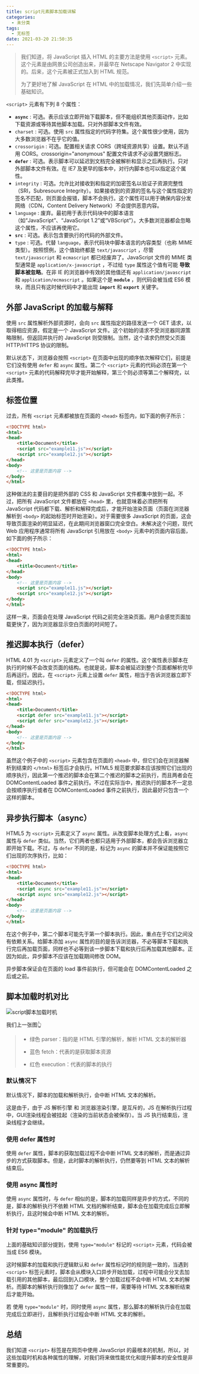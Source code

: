 ```yaml
---
title: script元素脚本加载详解
categories:
  - 未分类
tags:
  - 无标签
date: 2021-03-20 21:50:35
---
```


<script setup lang="ts">
import PostHeader from '../../_components/PostHeader.vue'
</script>

<PostHeader :postId='2600227503' />

> 我们知道，将 JavaScript 插入 HTML 的主要方法是使用 `<script>` 元素。这个元素是由网景公司创造出来，并最早在 Netscape Navigator 2 中实现的。后来，这个元素被正式加入到 HTML 规范。
>
> 为了更好地了解 JavaScript 在 HTML 中的加载情况，我们先简单介绍一些基础知识。

`<script>` 元素有下列 8 个属性：

- **`async`** : 可选。表示应该立即开始下载脚本，但不能组织其他页面动作，比如下载资源或等待其他脚本加载。只对外部脚本文件有效。
- `charset` : 可选。使用 `src` 属性指定的代码字符集。这个属性很少使用，因为大多数浏览器不在乎它的值。
- `crossorigin` : 可选。配置相关请求 CORS（跨域资源共享）设置。默认不适用 CORS。crossorigin="anonymous" 配置文件请求不必设置凭据标志。
- **`defer`** : 可选。表示脚本可以延迟到文档完全被解析和显示之后再执行。只对外部脚本文件有效。在 IE7 及更早的版本中，对行内脚本也可以指定这个属性。
- `integrity` : 可选。允许比对接收到和指定的加密签名以验证子资源完整性（SRI，Subresource Integrity）。如果接收到的资源的签名与这个属性指定的签名不匹配，则页面会报错，脚本不会执行。这个属性可以用于确保内容分发网络（CDN，Content Delivery Network）不会提供恶意内容。
- `language` : 废弃。最初用于表示代码块中的脚本语言（如“JavaScript”、“JavaScript 1.2”或“VBScript”）。大多数浏览器都会忽略这个属性，不应该再使用它。
- **`src`** : 可选。表示包含要执行的代码的外部文件。
- `type` : 可选。代替 `language`，表示代码块中脚本语言的内容类型（也称 MIME 类型）。按照惯例，这个值始终都是 `text/javascript` ，尽管 `text/javascript` 和 `ecmascript` 都已经废弃了。JavaScript 文件的 MIME 类型通常是 `application/x-javascript` ，不过给 `type` 属性这个值有可能 **导致脚本被忽略**。在非 IE 的浏览器中有效的其他值还有 `application/javascript` 和 `application/ecmascript` 。如果这个是 **`module`** ，则代码会被当成 ES6 模块，而且只有这时候代码中才能出现 **`import`** 和 **`export`** 关键字。

## 外部 JavaScript 的加载与解释

使用 `src` 属性解析外部资源时，会向 `src` 属性指定的路径发送一个 GET 请求，以取得相应资源，假定是一个 JavaScript 文件。这个初始的请求不受浏览器同源策略限制，但返回并执行的 JavaScript 则受限制。当然，这个请求仍然受父页面 HTTP/HTTPS 协议的限制。

默认状态下，浏览器会按照 `<script>` 在页面中出现的顺序依次解释它们，前提是它们没有使用 `defer` 和 `async` 属性。第二个 `<script>` 元素的代码必须在第一个 `<script>` 元素的代码解释完毕才能开始解释，第三个则必须等第二个解释完，以此类推。

## 标签位置

过去，所有 `<script` 元素都被放在页面的 `<head>` 标签内，如下面的例子所示：

```html
<!DOCTYPE html>
<html>
<head>
    <title>Document</title>
    <script src="example11.js"></script>
    <script src="example12.js"></script>
</head>
<body>
    <!-- 这里是页面内容 -->
</body>
</html>
```

这种做法的主要目的是把外部的 CSS 和 JavaScript 文件都集中放到一起。不过，把所有 JavaScript 文件都放在 `<head>` 里，也就意味着必须把所有 JavaScript 代码都下载、解析和解释完成后，才能开始渲染页面（页面在浏览器解析到 `<body>` 的起始标签时开始渲染）。对于需要很多 JavaScript 的页面，这会导致页面渲染的明显延迟，在此期间浏览器窗口完全空白。未解决这个问题，现代 Web 应用程序通常将所有 JavaScript 引用放在 `<body>` 元素中的页面内容后面，如下面的例子所示：

```html
<!DOCTYPE html>
<html>
<head>
    <title>Document</title>
</head>
<body>
    <!-- 这里是页面内容 -->
    <script src="example11.js"></script>
    <script src="example12.js"></script>
</body>
</html>
```

这样一来，页面会在处理 JavaScript 代码之前完全渲染页面。用户会感觉页面加载更快了，因为浏览器显示空白页面的时间短了。

## 推迟脚本执行（defer）

HTML 4.01 为 `<script>` 元素定义了一个叫 `defer` 的属性。这个属性表示脚本在执行的时候不会改变页面的结构。也就是说，脚本会被延迟到整个页面都解析完毕后再运行。因此，在 `<script>` 元素上设置 `defer` 属性，相当于告诉浏览器立即下载，但延迟执行。

```html
<!DOCTYPE html>
<html>
<head>
    <title>Document</title>
    <script defer src="example11.js"></script>
    <script defer src="example12.js"></script>
</head>
<body>
    <!-- 这里是页面内容 -->
</body>
</html>
```

虽然这个例子中的 `<script>` 元素包含在页面的 `<head>` 中，但它们会在浏览器解析到结束的 `</html>` 标签后才会执行。HTML5 规范要求脚本应该按照它们出现的顺序执行，因此第一个推迟的脚本会在第二个推迟的脚本之前执行，而且两者会在 DOMContentLoaded 事件之前执行。不过在实际当中，推迟执行的脚本不一定总会按顺序执行或者在 DOMContentLoaded 事件之前执行，因此最好只包含一个这样的脚本。

## 异步执行脚本（async）

HTML5 为 `<script>` 元素定义了 `async` 属性。从改变脚本处理方式上看，`async` 属性与 `defer` 类似。当然，它们两者也都只适用于外部脚本，都会告诉浏览器立即开始下载。不过，与 `defer` 不同的是，标记为 `async` 的脚本并不保证能按照它们出现的次序执行，比如：

```html
<!DOCTYPE html>
<html>
<head>
    <title>Document</title>
    <script async src="example11.js"></script>
    <script async src="example12.js"></script>
</head>
<body>
    <!-- 这里是页面内容 -->
</body>
</html>
```

在这个例子中，第二个脚本可能先于第一个脚本执行。因此，重点在于它们之间没有依赖关系。给脚本添加 `async` 属性的目的是告诉浏览器，不必等脚本下载和执行完后再加载页面，同样也不必等到该一步脚本下载和执行后再加载其他脚本。正因为如此，异步脚本不应该在加载期间修改 DOM。

异步脚本保证会在页面的 load 事件前执行，但可能会在 DOMContentLoaded 之后或之前。

## 脚本加载时机对比

![script脚本加载时机](https://github.com/user-attachments/assets/33d124ea-b3ff-4738-b5c3-93b14a96057e)

我们上一张图👆

> - 绿色 parser：指的是 HTML 引擎的解析，解析 HTML 文本的解析器
>
> - 蓝色 fetch：代表的是获取脚本资源
> - 红色 execution：代表的脚本的执行

### 默认情况下

默认情况下，脚本的加载和解析执行，会中断 HTML 文本的解析。

这是由于，由于 JS 解析引擎 和 浏览器渲染引擎，是互斥的，JS 在解析执行过程中，GUI渲染线程会被挂起（渲染的当前状态会被保存）。当 JS 执行结束后，渲染线程才会继续。

### 使用 defer 属性时

使用 `defer` 属性，脚本的获取加载过程不会中断 HTML 文本的解析，而是通过异步的方式获取脚本。但是，此时脚本的解析执行，仍然要等到 HTML 文本的解析结束后。

### 使用 async 属性时

使用 `async` 属性时，与 `defer` 相似的是，脚本的加载同样是异步的方式，不同的是，脚本的解析执行不依赖 HTML 文档的解析结束，脚本会在加载完成后立即解析执行，且这时候会中断 HTML 文本的解析。

### 针对 type="module" 的加载执行

上面的基础知识部分提到，使用 `type="module"` 标记的 `<script>` 元素，代码会被当成 ES6 模块。

这时候脚本的加载和执行逻辑默认和 `defer` 属性标记时的规则是一致的，当遇到 `<script>` 标签元素时，脚本会从模块入口异步开始加载，过程中可能会分叉去加载引用的其他脚本，最后回到入口模块，整个加载过程不会中断 HTML 文本的解析。而脚本的解析执行则像加了 `defer` 属性一样，需要等待 HTML 文本解析结束后才能开始。

若 使用 `type="module"` 时，同时使用 `async` 属性，那么脚本的解析执行会在加载完成后立即进行，且解析执行过程会中断 HTML 文本的解析。

## 总结

我们知道 `<script>` 标签是在网页中使用 JavaScript 的最根本的机制，所以，对这些加载时机和各种属性的理解，对我们将来做性能优化和提升脚本的安全性是非常重要的。